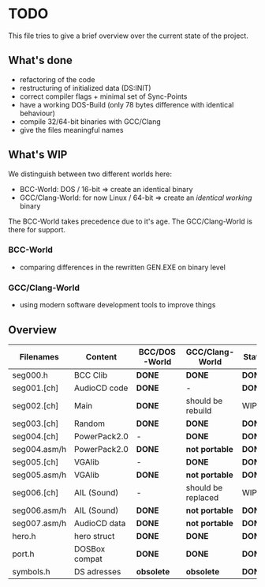 # TODO

This file tries to give a brief overview over the current state of the project.

## What's done
* refactoring of the code
* restructuring of initialized data (DS:INIT)
* correct compiler flags + minimal set of Sync-Points
* have a working DOS-Build (only 78 bytes difference with identical behaviour)
* compile 32/64-bit binaries with GCC/Clang
* give the files meaningful names


## What's WIP
We distinguish between two different worlds here:
* BCC-World: DOS / 16-bit => create an identical binary
* GCC/Clang-World: for now Linux / 64-bit => create an *identical working* binary

The BCC-World takes precedence due to it's age.
The GCC/Clang-World is there for support.

### BCC-World
* comparing differences in the rewritten GEN.EXE on binary level

### GCC/Clang-World
* using modern software development tools to improve things

## Overview

| Filenames    | Content       | BCC/DOS-World      | GCC/Clang-World    | State      |
| ------------ | ------------- | ------------------ | ------------------ | ---------- |
| seg000.h     | BCC Clib      | **DONE**           | **DONE**           | **DONE**   |
| seg001.[ch]  | AudioCD code  | **DONE**           | -                  | **DONE**   |
| seg002.[ch]  | Main          | **DONE**           | should be rebuild  | WIP        |
| seg003.[ch]  | Random        | **DONE**           | **DONE**           | **DONE**   |
| seg004.[ch]  | PowerPack2.0  | -                  | **DONE**           | **DONE**   |
| seg004.asm/h | PowerPack2.0  | **DONE**           | **not portable**   | **DONE**   |
| seg005.[ch]  | VGAlib        | -                  | **DONE**           | **DONE**   |
| seg005.asm/h | VGAlib        | **DONE**           | **not portable**   | **DONE**   |
| seg006.[ch]  | AIL (Sound)   | -                  | should be replaced | WIP        |
| seg006.asm/h | AIL (Sound)   | **DONE**           | **not portable**   | **DONE**   |
| seg007.asm/h | AudioCD data  | **DONE**           | **not portable**   | **DONE**   |
| hero.h       | hero struct   | **DONE**           | **DONE**           | **DONE**   |
| port.h       | DOSBox compat | **DONE**           | **DONE**           | **DONE**   |
| symbols.h    | DS adresses   | **obsolete**       | **obsolete**       | **DONE**   |
